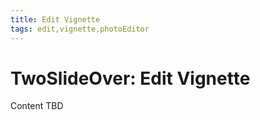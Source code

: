 ```yaml
---
title: Edit Vignette
tags: edit,vignette,photoEditor
---
```


# TwoSlideOver: Edit Vignette

Content TBD
